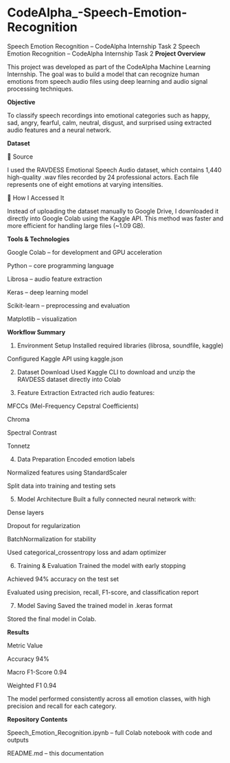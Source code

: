 # CodeAlpha_-Speech-Emotion-Recognition
Speech Emotion Recognition – CodeAlpha Internship Task 2
Speech Emotion Recognition – CodeAlpha Internship Task 2
 **Project Overview**
 
This project was developed as part of the CodeAlpha Machine Learning Internship. The goal was to build a model that can recognize human emotions from speech audio files using deep learning and audio signal processing techniques.

 **Objective**
 
To classify speech recordings into emotional categories such as happy, sad, angry, fearful, calm, neutral, disgust, and surprised using extracted audio features and a neural network.

 **Dataset**
 
🔹 Source

I used the RAVDESS Emotional Speech Audio dataset, which contains 1,440 high-quality .wav files recorded by 24 professional actors. Each file represents one of eight emotions at varying intensities.

🔹 How I Accessed It

Instead of uploading the dataset manually to Google Drive, I downloaded it directly into Google Colab using the Kaggle API. This method was faster and more efficient for handling large files (~1.09 GB).

 **Tools & Technologies**
 
Google Colab – for development and GPU acceleration

Python – core programming language

Librosa – audio feature extraction

Keras – deep learning model

Scikit-learn – preprocessing and evaluation

Matplotlib – visualization

 **Workflow Summary**
 
1. Environment Setup
Installed required libraries (librosa, soundfile, kaggle)

Configured Kaggle API using kaggle.json

2. Dataset Download
Used Kaggle CLI to download and unzip the RAVDESS dataset directly into Colab

3. Feature Extraction
Extracted rich audio features:

MFCCs (Mel-Frequency Cepstral Coefficients)

Chroma

Spectral Contrast

Tonnetz

4. Data Preparation
Encoded emotion labels

Normalized features using StandardScaler

Split data into training and testing sets

5. Model Architecture
Built a fully connected neural network with:

Dense layers

Dropout for regularization

BatchNormalization for stability

Used categorical_crossentropy loss and adam optimizer

6. Training & Evaluation
Trained the model with early stopping

Achieved 94% accuracy on the test set

Evaluated using precision, recall, F1-score, and classification report

7. Model Saving
Saved the trained model in .keras format


Stored the final model in Colab.

 **Results**
 
Metric	               Value

Accuracy	             94%

Macro F1-Score	       0.94

Weighted F1	          0.94

The model performed consistently across all emotion classes, with high precision and recall for each category.

 **Repository Contents**
 
Speech_Emotion_Recognition.ipynb – full Colab notebook with code and outputs

README.md – this documentation


